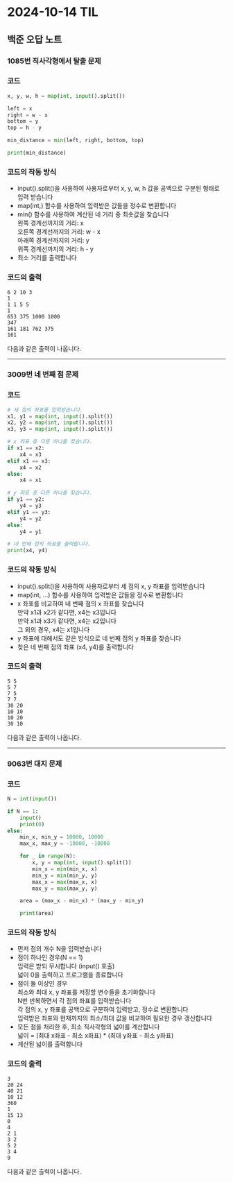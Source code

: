 # 2024-10-14 TIL              

## 백준 오답 노트             

### 1085번 직사각형에서 탈출 문제              
### 코드            
```python              
x, y, w, h = map(int, input().split())

left = x
right = w - x
bottom = y
top = h - y

min_distance = min(left, right, bottom, top)

print(min_distance)
```
### 코드의 작동 방식                 
- input().split()을 사용하여 사용자로부터 x, y, w, h 값을 공백으로 구분된 형태로 입력 받습니다                     
- map(int,) 함수를 사용하여 입력받은 값들을 정수로 변환합니다                                     
- min() 함수를 사용하여 계산된 네 거리 중 최솟값을 찾습니다             
왼쪽 경계선까지의 거리: x                                    
오른쪽 경계선까지의 거리: w - x           
아래쪽 경계선까지의 거리: y            
위쪽 경계선까지의 거리: h - y              
- 최소 거리를 출력합니다              


###  코드의 출력                    

```
6 2 10 3
1
1 1 5 5
1
653 375 1000 1000
347
161 181 762 375
161
```
다음과 같은 출력이 나옵니다.             

*****

### 3009번 네 번째 점 문제              
### 코드             
```python               
# 세 점의 좌표를 입력받습니다.
x1, y1 = map(int, input().split())
x2, y2 = map(int, input().split())
x3, y3 = map(int, input().split())

# x 좌표 중 다른 하나를 찾습니다.
if x1 == x2:
    x4 = x3
elif x1 == x3:
    x4 = x2
else:
    x4 = x1

# y 좌표 중 다른 하나를 찾습니다.
if y1 == y2:
    y4 = y3
elif y1 == y3:
    y4 = y2
else:
    y4 = y1

# 네 번째 점의 좌표를 출력합니다.
print(x4, y4)
```
### 코드의 작동 방식                       
- input().split()을 사용하여 사용자로부터 세 점의 x, y 좌표를 입력받습니다                 
- map(int, ...) 함수를 사용하여 입력받은 값들을 정수로 변환합니다                    
- x 좌표를 비교하여 네 번째 점의 x 좌표를 찾습니다                        
만약 x1과 x2가 같다면, x4는 x3입니다              
만약 x1과 x3가 같다면, x4는 x2입니다           
그 외의 경우, x4는 x1입니다              
- y 좌표에 대해서도 같은 방식으로 네 번째 점의 y 좌표를 찾습니다            
- 찾은 네 번째 점의 좌표 (x4, y4)를 출력합니다           

###  코드의 출력                   

```
5 5
5 7
7 5
7 7
30 20
10 10
10 20
30 10
```
다음과 같은 출력이 나옵니다.         

*****

### 9063번 대지 문제              
### 코드             
```python               
N = int(input())

if N == 1:
    input() 
    print(0)
else:
    min_x, min_y = 10000, 10000
    max_x, max_y = -10000, -10000

    for _ in range(N):
        x, y = map(int, input().split())
        min_x = min(min_x, x)
        min_y = min(min_y, y)
        max_x = max(max_x, x)
        max_y = max(max_y, y)

    area = (max_x - min_x) * (max_y - min_y)

    print(area)
```
### 코드의 작동 방식                       
- 먼저 점의 개수 N을 입력받습니다          
- 점이 하나인 경우(N == 1)                       
입력은 받되 무시합니다 (input() 호출)                   
넓이 0을 출력하고 프로그램을 종료합니다                 
- 점이 둘 이상인 경우                    
최소와 최대 x, y 좌표를 저장할 변수들을 초기화합니다                     
N번 반복하면서 각 점의 좌표를 입력받습니다                
각 점의 x, y 좌표를 공백으로 구분하여 입력받고, 정수로 변환합니다                  
입력받은 좌표와 현재까지의 최소/최대 값을 비교하여 필요한 경우 갱신합니다                  
- 모든 점을 처리한 후, 최소 직사각형의 넓이를 계산합니다                     
넓이 = (최대 x좌표 - 최소 x좌표) * (최대 y좌표 - 최소 y좌표)                   
- 계산된 넓이를 출력합니다                

###  코드의 출력                   

```
3
20 24
40 21
10 12
360
1
15 13
0
4
2 1
3 2
5 2
3 4
9
```
다음과 같은 출력이 나옵니다.      
